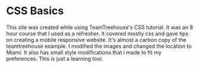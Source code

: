 # CSS Basics

This site was created while using TeamTreehouse's CSS tutorial. It was an 8 hour course that I used as a refresher. It covered mostly css and gave tips on creating a mobile responsive website. It's almost a carbon copy of the teamtreehouse example. I modified the images and changed the location to Miami. It also has small style modifications that i made to fit my preferences. This is just a learning tool. 
